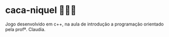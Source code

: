 # caca-niquel 🎲🍀🍒
Jogo desenvolvido em c++,  na aula de introdução a programação orientado pela profª. Claudia.
